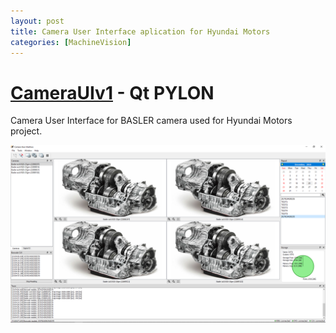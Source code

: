 ```yaml
---
layout: post
title: Camera User Interface aplication for Hyundai Motors
categories: [MachineVision]
---
```


# [CameraUIv1](https://codeleccz.github.io/CameraUIv1/) - Qt PYLON
Camera User Interface for BASLER camera used for Hyundai Motors project.



![Camera GUI](/images/CameraUIv1/Hyundai1.png)
